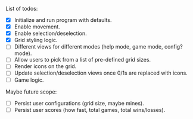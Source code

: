 List of todos:

- [x] Initialize and run program with defaults.
- [x] Enable movement.
- [x] Enable selection/deselection.
- [x] Grid styling logic.
- [ ] Different views for different modes (help mode, game mode, config? mode).
- [ ] Allow users to pick from a list of pre-defined grid sizes.
- [ ] Render icons on the grid.
- [ ] Update selection/deselection views once 0/1s are replaced with icons.
- [ ] Game logic.

Maybe future scope:

- [ ] Persist user configurations (grid size, maybe mines).
- [ ] Persist user scores (how fast, total games, total wins/losses).
